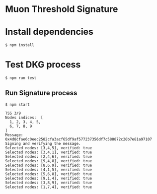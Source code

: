 # Muon Threshold Signature

# Install dependencies

```
$ npm install
```

# Test DKG process

```
$ npm run test
```

## Run Signature process

```
$ npm start

TSS 3/9
Nodes indices:  [
  1, 2, 3, 4, 5,
  6, 7, 8, 9
]
Message: 0x4d8cfae6c0eec2582cfa3acf65df9af577237356df7c588872c20b7e81a97107
Signing and verifying the message.
Selected nodes: [3,4,5], verified: true
Selected nodes: [3,4,1], verified: true
Selected nodes: [2,4,6], verified: true
Selected nodes: [9,4,8], verified: true
Selected nodes: [8,6,9], verified: true
Selected nodes: [4,1,5], verified: true
Selected nodes: [5,6,8], verified: true
Selected nodes: [9,1,4], verified: true
Selected nodes: [3,8,9], verified: true
Selected nodes: [1,7,4], verified: true

```
